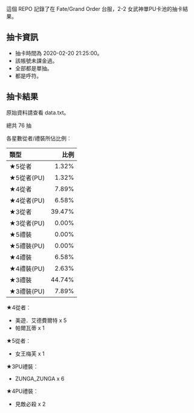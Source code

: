 這個 REPO 記錄了在 Fate/Grand Order 台服，2-2 女武神單PU卡池的抽卡結果。

抽卡資訊
-------

* 抽卡時間為 2020-02-20 21:25:00。
* 該帳號未課金過。
* 全部都是單抽。
* 都是呼符。

抽卡結果
-------

原始資料請查看 data.txt。

總共 76 抽

各星數從者/禮裝所佔比例︰

| 類型        |   比例 |
| :---------- | -----: |
| ★5從者     |  1.32% |
| ★5從者(PU) |  1.32% |
| ★4從者     |  7.89% |
| ★4從者(PU) |  6.58% |
| ★3從者     | 39.47% |
| ★3從者(PU) |  0.00% |
| ★5禮裝     |  0.00% |
| ★5禮裝(PU) |  0.00% |
| ★4禮裝     |  6.58% |
| ★4禮裝(PU) |  2.63% |
| ★3禮裝     | 44.74% |
| ★3禮裝(PU) |  7.89% |

★4從者︰

* 美遊．艾德費爾特 x 5
* 帕爾瓦蒂 x 1

★5從者︰

* 女王梅芙 x 1

★3PU禮裝︰

* ZUNGA_ZUNGA x 6

★4PU禮裝︰

* 見敵必殺 x 2


